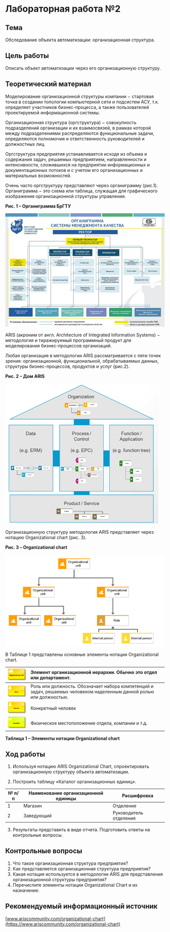 # Лабораторная работа №2 #

## Тема ##

Обследование объекта автоматизации: организационная структура.

## Цель работы ##

Описать объект автоматизации через его организационную структуру.

## Теоретический материал ##

Моделирование организационной структуры компании $-$ стартовая точка в создании топологии компьютерной сети и подсистем АСУ, т.к. определяет участников бизнес-процесса, а также пользователей проектируемой информационной системы.

Организационная структура (оргструктура) $-$ совокупность подразделений организации и их взаимосвязей, в рамках которой между подразделениями распределяются функциональные задачи, определяются полномочия и ответственность руководителей и должностных лиц.

Оргструктура предприятия устанавливается исходя из объема и содержания задач, решаемых предприятием, направленности и интенсивности, сложившихся на предприятии информационных и документационных потоков и с учетом его организационных и материальных возможностей.

Очень часто оргструктуру представляют через органиграмму (рис.1). Органиграмма $-$ это схема или таблица, служащая для графического изображения организационной структуры управления.

**Рис. 1 – Органиграмма БрГТУ**

![рис.1](images/img1_organigrqamma.jpg)

ARIS (акроним от англ. Architecture of Integrated Information Systems) $-$ методология и тиражируемый программный продукт для моделирования бизнес-процессов организаций.

Любая организация в методологии ARIS рассматривается с пяти точек зрения: организационной, функциональной, обрабатываемых данных, структуры бизнес-процессов, продуктов и услуг (рис.2).

**Рис. 2 – Дом ARIS**

![рис.2](images/img2_house_aris.png)

Организационную структуру методология ARIS представляет через нотацию Organizational chart (рис. 3).

**Рис. 3 – Organizational chart**

![рис.2](images/img_3_organiz_chart.png)

В Таблице 1 представлены основные элементы нотации Organizational chart.

| ![](images/table/t1_organiz_unit.png) |  Элемент организационной иерархии. Обычно это отдел или департамент.|
|----------|:-------------|
| ![](images/table/t1_role.png) |   Роль или должность. Обозначает набора компетенций и задач, решаемых человеком наделенным данной ролью или должностью.|  
|  ![](images/table/t1_person.png) | Конкретный человек |  
|  ![](images/table/t1_location.png) | Физическое местоположение отдела, компании и т.д. | 

**Таблица 1 – Элементы нотации Organizational chart**

## Ход работы ##

1. Используя нотацию ARIS Organizational Chart, спроектировать организационную структуру объекта автоматизации.

2. Построить таблицу «Каталог организационных единиц».

| № п/п | Наименование организационной единицы | Расшифровка|
|----------|----------|-------------|
| 1 | Магазин | Отделение|
| 2 | Заведующий | Руководитель отделения|

3. Результаты представить в виде отчета. Подготовить ответы на контрольные вопросы.

## Контрольные вопросы ##

1. Что такое организационная структура предприятия?
2. Как представляется организационная структура предприятия?
3. Какая нотация используется в методологии ARIS для представления организационной структуры предприятия?
4. Перечислите элементы нотации Organizational Chart и их назначение.

## Рекомендуемый информационный источник ##

[www.ariscommunity.com/organizational-chart](https://www.ariscommunity.com/organizational-chart)